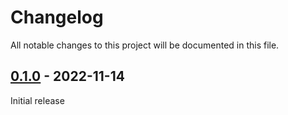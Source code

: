 # Changelog

All notable changes to this project will be documented in this file.

## [0.1.0] - 2022-11-14

Initial release

[0.1.0]: https://github.com/michaeladler/notmuch-mailmover/releases/tag/v0.1.0
